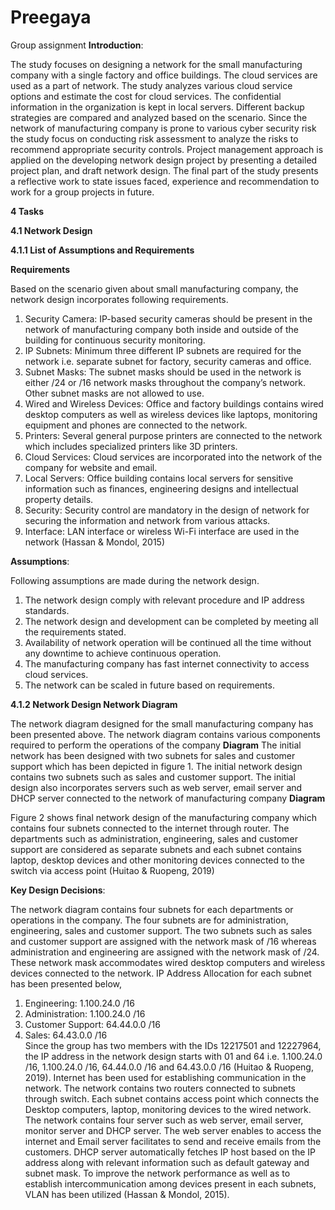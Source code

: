 # Preegaya
Group assignment 
**Introduction**:

The study focuses on designing a network for the small manufacturing company with a single factory and office buildings. The cloud services are used as a part of network. The study analyzes various cloud service options and estimate the cost for cloud services. The confidential information in the organization is kept in local servers. Different backup strategies are compared and analyzed based on the scenario. Since the network of manufacturing company is prone to various cyber security risk the study focus on conducting risk assessment to analyze the risks to recommend appropriate security controls. Project management approach is applied on the developing network design project by presenting a detailed project plan, and draft network design. The final part of the study presents a reflective work to state issues faced, experience and recommendation to work for a group projects in future.

**4 Tasks**

**4.1 Network Design** 

**4.1.1 List of Assumptions and Requirements**

**Requirements** 

Based on the scenario given about small manufacturing company, the network design incorporates following requirements. 
1.	Security Camera: IP-based security cameras should be present in the network of manufacturing company both inside and outside of the building for continuous security monitoring. 
2.	IP Subnets: Minimum three different IP subnets are required for the network i.e. separate subnet for factory, security cameras and office. 
3.	Subnet Masks: The subnet masks should be used in the network is either /24 or /16 network masks throughout the company’s network. Other subnet masks are not allowed to use. 
4.	Wired and Wireless Devices: Office and factory buildings contains wired desktop computers as well as wireless devices like laptops, monitoring equipment and phones are connected to the network. 
5.	Printers: Several general purpose printers are connected to the network which includes specialized printers like 3D printers. 
6.	Cloud Services: Cloud services are incorporated into the network of the company for website and email. 
7.	Local Servers: Office building contains local servers for sensitive information such as finances, engineering designs and intellectual property details. 
8.	Security: Security control are mandatory in the design of network for securing the information and network from various attacks. 
9.	Interface: LAN interface or wireless Wi-Fi interface are used in the network (Hassan & Mondol, 2015)


**Assumptions**:

Following assumptions are made during the network design. 
1.	The network design comply with relevant procedure and IP address standards. 
2.	The network design and development can be completed by meeting all the requirements stated. 
3.	Availability of network operation will be continued all the time without any downtime to achieve continuous operation. 
4.	The manufacturing company has fast internet connectivity to access cloud services. 
5.	The network can be scaled in future based on requirements.

**4.1.2 Network Design
Network Diagram**

The network diagram designed for the small manufacturing company has been presented above. The network diagram contains various components required to perform the operations of the company
**Diagram**
The initial network has been designed with two subnets for sales and customer support which has been depicted in figure 1. The initial network design contains two subnets such as sales and customer support. The initial design also incorporates servers such as web server, email server and DHCP server connected to the network of manufacturing company
**Diagram**

Figure 2 shows final network design of the manufacturing company which contains four subnets connected to the internet through router. The departments such as administration, engineering, sales and customer support are considered as separate subnets and each subnet contains laptop, desktop devices and other monitoring devices connected to the switch via access point (Huitao & Ruopeng, 2019)

**Key Design Decisions**:

The network diagram contains four subnets for each departments or operations in the company. The four subnets are for administration, engineering, sales and customer support. The two subnets such as sales and customer support are assigned with the network mask of /16 whereas administration and engineering are assigned with the network mask of /24. These network mask accommodates wired desktop computers and wireless devices connected to the network. 
IP Address Allocation for each subnet has been presented below, 
1.	Engineering: 1.100.24.0 /16
2.	Administration: 1.100.24.0 /16
3.	Customer Support: 64.44.0.0	/16
4.	Sales: 64.43.0.0 /16	
Since the group has two members with the IDs 12217501 and 12227964, the IP address in the network design starts with 01 and 64 i.e. 1.100.24.0 /16, 1.100.24.0 /16, 64.44.0.0	/16 and 64.43.0.0 /16 (Huitao & Ruopeng, 2019). 
Internet has been used for establishing communication in the network. The network contains two routers connected to subnets through switch. Each subnet contains access point which connects the Desktop computers, laptop, monitoring devices to the wired network. The network contains four server such as web server, email server, monitor server and DHCP server. The web server enables to access the internet and Email server facilitates to send and receive emails from the customers. DHCP server automatically fetches IP host based on the IP address along with relevant information such as default gateway and subnet mask. To improve the network performance as well as to establish intercommunication among devices present in each subnets, VLAN has been utilized (Hassan & Mondol, 2015).





